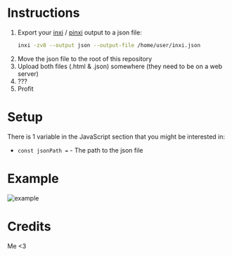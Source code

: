 # Instructions

1. Export your [inxi](https://github.com/smxi/inxi/tree/master) / [pinxi](https://github.com/smxi/inxi/tree/inxi-perl) output to a json file:
    ```bash
    inxi -zv8 --output json --output-file /home/user/inxi.json
    ```
2. Move the json file to the root of this repository
3. Upload both files (.html & .json) somewhere (they need to be on a web server)
4. ???
5. Profit

# Setup

There is 1 variable in the JavaScript section that you might be interested in:
- `const jsonPath =` - The path to the json file

# Example

![example](https://user-images.githubusercontent.com/1591486/198081556-128ad12d-f636-4f8b-a48d-adb015584dc5.png)

# Credits

Me <3
